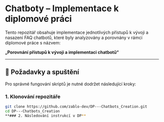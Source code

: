 # Chatboty – Implementace k diplomové práci

Tento repozitář obsahuje implementace jednotlivých přístupů k vývoji a nasazení FAQ chatbotů, které byly analyzovány a porovnány v rámci diplomové práce s názvem:

**„Porovnání přístupů k vývoji a implementaci chatbotů“**

---

## 🔧 Požadavky a spuštění

Pro správné fungování skriptů je nutné dodržet následující kroky:

### 1. Klonování repozitáře
```bash
git clone https://github.com/zablo-dev/DP---Chatbots_Creation.git
cd DP---Chatbots_Creation
**### 2. Následování instrukcí v DP**

